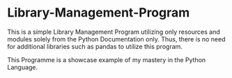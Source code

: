 # Library-Management-Program
This is a simple Library Management Program utilizing only resources and modules solely from the Python Documentation only.
Thus, there is no need for additional libraries such as pandas to utilize this program.

This Programme is a showcase example of my mastery in the Python Language.
